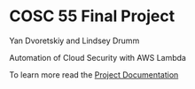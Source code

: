 # COSC 55 Final Project
Yan Dvoretskiy and Lindsey Drumm

Automation of Cloud Security with AWS Lambda

To learn more read the [Project Documentation](https://github.com/lindseydrumm/CS55-FinalProject/wiki)
